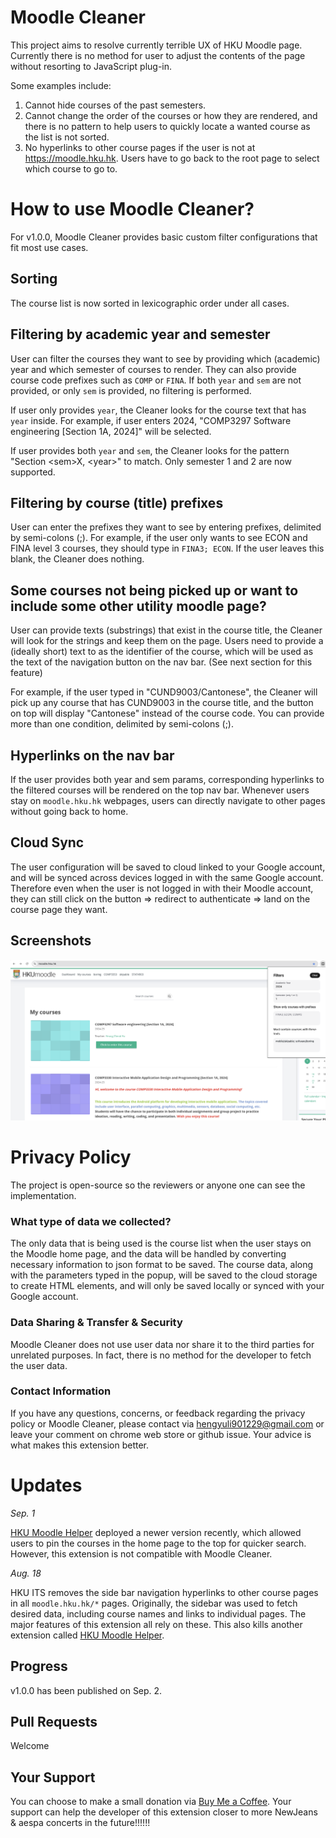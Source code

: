 # Moodle Cleaner

This project aims to resolve currently terrible UX of HKU Moodle page. Currently there is no method for user to adjust the contents of the page without resorting to JavaScript plug-in.

Some examples include:

1. Cannot hide courses of the past semesters.
2. Cannot change the order of the courses or how they are rendered, and there is no pattern to help users to quickly locate a wanted course as the list is not sorted.
3. No hyperlinks to other course pages if the user is not at https://moodle.hku.hk. Users have to go back to the root page to select which course to go to.

# How to use Moodle Cleaner?

For v1.0.0, Moodle Cleaner provides basic custom filter configurations that fit most use cases.

## Sorting

The course list is now sorted in lexicographic order under all cases.

## Filtering by academic year and semester

User can filter the courses they want to see by providing which (academic) year and which semester of courses to render. They can also provide course code prefixes such as `COMP` or `FINA`. If both `year` and `sem` are not provided, or only `sem` is provided, no filtering is performed.

If user only provides `year`, the Cleaner looks for the course text that has `year` inside. For example, if user enters 2024, "COMP3297 Software engineering [Section 1A, 2024]" will be selected.

If user provides both `year` and `sem`, the Cleaner looks for the pattern "Section \<sem\>X, \<year\>" to match. Only semester 1 and 2 are now supported.

## Filtering by course (title) prefixes

User can enter the prefixes they want to see by entering prefixes, delimited by semi-colons (;). For example, if the user only wants to see ECON and FINA level 3 courses, they should type in `FINA3; ECON`. If the user leaves this blank, the Cleaner does nothing.

## Some courses not being picked up or want to include some other utility moodle page?

User can provide texts (substrings) that exist in the course title, the Cleaner will look for the strings and keep them on the page. Users need to provide a (ideally short) text to as the identifier of the course, which will be used as the text of the navigation button on the nav bar. (See next section for this feature)

For example, if the user typed in "CUND9003/Cantonese", the Cleaner will pick up any course that has CUND9003 in the course title, and the button on top will display "Cantonese" instead of the course code. You can provide more than one condition, delimited by semi-colons (;).

## Hyperlinks on the nav bar

If the user provides both year and sem params, corresponding hyperlinks to the filtered courses will be rendered on the top nav bar. Whenever users stay on `moodle.hku.hk` webpages, users can directly navigate to other pages without going back to home.

## Cloud Sync

The user configuration will be saved to cloud linked to your Google account, and will be synced across devices logged in with the same Google account. Therefore even when the user is not logged in with their Moodle account, they can still click on the button => redirect to authenticate => land on the course page they want.

## Screenshots

![Sample](./sample.png)

# Privacy Policy

The project is open-source so the reviewers or anyone one can see the implementation.

### What type of data we collected?

The only data that is being used is the course list when the user stays on the Moodle home page, and the data will be handled by converting necessary information to json format to be saved. The course data, along with the parameters typed in the popup, will be saved to the cloud storage to create HTML elements, and will only be saved locally or synced with your Google account.

### Data Sharing & Transfer & Security

Moodle Cleaner does not use user data nor share it to the third parties for unrelated purposes. In fact, there is no method for the developer to fetch the user data.

### Contact Information

If you have any questions, concerns, or feedback regarding the privacy policy or Moodle Cleaner, please contact via [hengyuli901229@gmail.com](mailto:hengyuli901229@gmail.com) or leave your comment on chrome web store or github issue. Your advice is what makes this extension better.

# Updates

_Sep. 1_

[HKU Moodle Helper](https://chromewebstore.google.com/detail/hku-moodle-helper/einenigpmpgopefpkfbmnlcjmoamijap) deployed a newer version recently, which allowed users to pin the courses in the home page to the top for quicker search. However, this extension is not compatible with Moodle Cleaner.

_Aug. 18_

HKU ITS removes the side bar navigation hyperlinks to other course pages in all `moodle.hku.hk/*` pages. Originally, the sidebar was used to fetch desired data, including course names and links to individual pages. The major features of this extension all rely on these. This also kills another extension called [HKU Moodle Helper](https://chromewebstore.google.com/detail/hku-moodle-helper/einenigpmpgopefpkfbmnlcjmoamijap).

## Progress

v1.0.0 has been published on Sep. 2.

## Pull Requests

Welcome

## Your Support

You can choose to make a small donation via [Buy Me a Coffee](https://buymeacoffee.com/hengyuli90j). Your support can help the developer of this extension closer to more NewJeans & aespa concerts in the future!!!!!!
